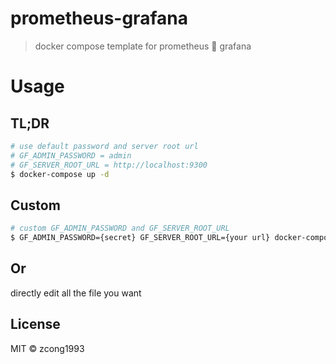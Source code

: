 # prometheus-grafana

> docker compose template for prometheus 💓 grafana

# Usage

## TL;DR

```sh
# use default password and server root url
# GF_ADMIN_PASSWORD = admin
# GF_SERVER_ROOT_URL = http://localhost:9300
$ docker-compose up -d
```

## Custom

```sh
# custom GF_ADMIN_PASSWORD and GF_SERVER_ROOT_URL
$ GF_ADMIN_PASSWORD={secret} GF_SERVER_ROOT_URL={your url} docker-compose up -d
```

## Or

directly edit all the file you want

## License

MIT &copy; zcong1993

